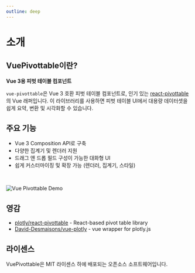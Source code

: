 ```yaml
---
outline: deep
---
```


# 소개

## VuePivottable이란?

**Vue 3용 피벗 테이블 컴포넌트**

`vue-pivottable`은 Vue 3 호환 피벗 테이블 컴포넌트로, 인기 있는 [react-pivottable](https://github.com/plotly/react-pivottable)의 Vue 래퍼입니다. 이 라이브러리를 사용하면 피벗 테이블 UI에서 대용량 데이터셋을 쉽게 요약, 변환 및 시각화할 수 있습니다.

## 주요 기능

- Vue 3 Composition API로 구축
- 다양한 집계기 및 렌더러 지원
- 드래그 앤 드롭 필드 구성이 가능한 대화형 UI
- 쉽게 커스터마이징 및 확장 가능 (렌더러, 집계기, 스타일)

<br/>

![Vue Pivottable Demo](/vue-pivottable-demo.gif)

## 영감

- [plotly/react-pivottable](https://github.com/plotly/react-pivottable) - React-based pivot table library
- [David-Desmaisons/vue-plotly](https://github.com/David-Desmaisons/vue-plotly) - vue wrapper for plotly.js

## 라이센스

VuePivottable은 MIT 라이센스 하에 배포되는 오픈소스 소프트웨어입니다.
